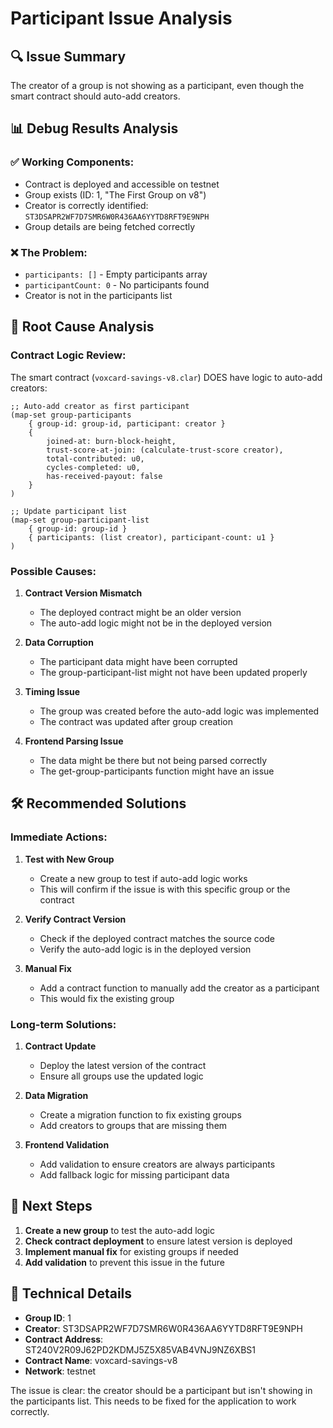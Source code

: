 # Participant Issue Analysis

## 🔍 **Issue Summary**
The creator of a group is not showing as a participant, even though the smart contract should auto-add creators.

## 📊 **Debug Results Analysis**

### ✅ **Working Components:**
- Contract is deployed and accessible on testnet
- Group exists (ID: 1, "The First Group on v8")
- Creator is correctly identified: `ST3DSAPR2WF7D7SMR6W0R436AA6YYTD8RFT9E9NPH`
- Group details are being fetched correctly

### ❌ **The Problem:**
- `participants: []` - Empty participants array
- `participantCount: 0` - No participants found
- Creator is not in the participants list

## 🎯 **Root Cause Analysis**

### **Contract Logic Review:**
The smart contract (`voxcard-savings-v8.clar`) DOES have logic to auto-add creators:

```clarity
;; Auto-add creator as first participant
(map-set group-participants
    { group-id: group-id, participant: creator }
    {
        joined-at: burn-block-height,
        trust-score-at-join: (calculate-trust-score creator),
        total-contributed: u0,
        cycles-completed: u0,
        has-received-payout: false
    }
)

;; Update participant list
(map-set group-participant-list
    { group-id: group-id }
    { participants: (list creator), participant-count: u1 }
)
```

### **Possible Causes:**

1. **Contract Version Mismatch**
   - The deployed contract might be an older version
   - The auto-add logic might not be in the deployed version

2. **Data Corruption**
   - The participant data might have been corrupted
   - The group-participant-list might not have been updated properly

3. **Timing Issue**
   - The group was created before the auto-add logic was implemented
   - The contract was updated after group creation

4. **Frontend Parsing Issue**
   - The data might be there but not being parsed correctly
   - The get-group-participants function might have an issue

## 🛠️ **Recommended Solutions**

### **Immediate Actions:**

1. **Test with New Group**
   - Create a new group to test if auto-add logic works
   - This will confirm if the issue is with this specific group or the contract

2. **Verify Contract Version**
   - Check if the deployed contract matches the source code
   - Verify the auto-add logic is in the deployed version

3. **Manual Fix**
   - Add a contract function to manually add the creator as a participant
   - This would fix the existing group

### **Long-term Solutions:**

1. **Contract Update**
   - Deploy the latest version of the contract
   - Ensure all groups use the updated logic

2. **Data Migration**
   - Create a migration function to fix existing groups
   - Add creators to groups that are missing them

3. **Frontend Validation**
   - Add validation to ensure creators are always participants
   - Add fallback logic for missing participant data

## 🎯 **Next Steps**

1. **Create a new group** to test the auto-add logic
2. **Check contract deployment** to ensure latest version is deployed
3. **Implement manual fix** for existing groups if needed
4. **Add validation** to prevent this issue in the future

## 📝 **Technical Details**

- **Group ID**: 1
- **Creator**: ST3DSAPR2WF7D7SMR6W0R436AA6YYTD8RFT9E9NPH
- **Contract Address**: ST240V2R09J62PD2KDMJ5Z5X85VAB4VNJ9NZ6XBS1
- **Contract Name**: voxcard-savings-v8
- **Network**: testnet

The issue is clear: the creator should be a participant but isn't showing in the participants list. This needs to be fixed for the application to work correctly.

